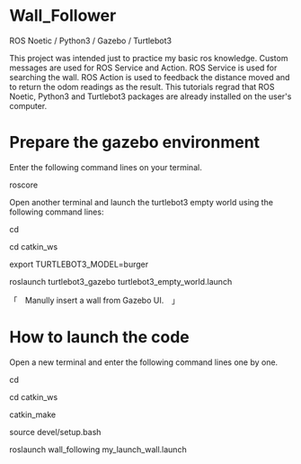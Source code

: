 # Wall_Follower
ROS Noetic / Python3 / Gazebo / Turtlebot3

This project was intended just to practice my basic ros knowledge.
Custom messages are used for ROS Service and Action.
ROS Service is used for searching the wall.
ROS Action is used to feedback the distance moved and to return the odom readings as the result.
This tutorials regrad that ROS Noetic, Python3 and Turtlebot3 packages are already installed on the user's computer.

# Prepare the gazebo environment

Enter the following command lines on your terminal.

roscore

Open another terminal and launch the turtlebot3 empty world using the following command lines: 

cd 

cd catkin_ws

export TURTLEBOT3_MODEL=burger

roslaunch turtlebot3_gazebo turtlebot3_empty_world.launch

「　Manully insert a wall from Gazebo UI.　」

# How to launch the code

Open a new terminal and enter the following command lines one by one.

cd 

cd catkin_ws

catkin_make

source devel/setup.bash

roslaunch wall_following my_launch_wall.launch
